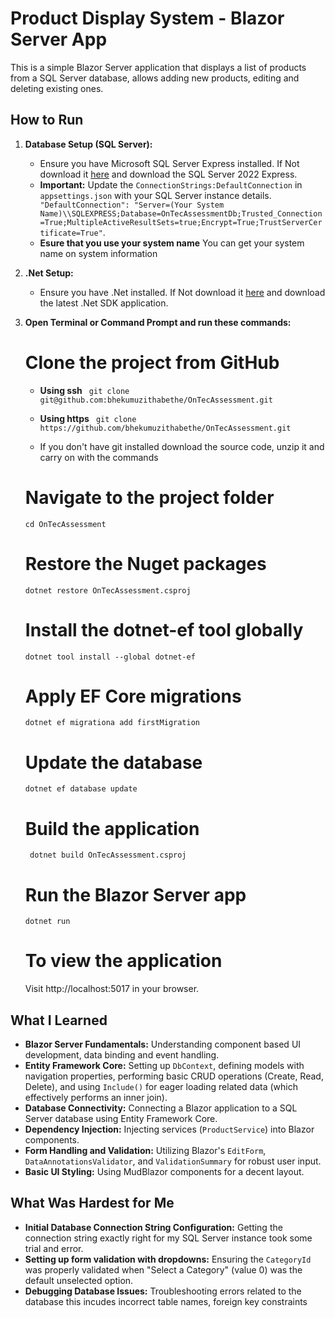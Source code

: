 # Product Display System - Blazor Server App

This is a simple Blazor Server application that displays a list of products from a SQL Server database, allows adding new products, editing and deleting existing ones.

## How to Run

1.  **Database Setup (SQL Server):**
    * Ensure you have Microsoft SQL Server Express installed. If Not download it [here](https://www.microsoft.com/en-us/sql-server/sql-server-downloads) and download the SQL Server 2022 Express.
    * **Important:** Update the `ConnectionStrings:DefaultConnection` in `appsettings.json` with your SQL Server instance details. 
    `    "DefaultConnection": "Server=(Your System Name)\\SQLEXPRESS;Database=OnTecAssessmentDb;Trusted_Connection=True;MultipleActiveResultSets=true;Encrypt=True;TrustServerCertificate=True"`.
    * **Esure that you use your system name** You can get your system name on system information 
2.  **.Net Setup:**
    * Ensure you have .Net installed. If Not download it [here](https://dotnet.microsoft.com/en-us/download) and download the latest .Net SDK application.

3.  **Open Terminal or Command Prompt and run these commands:**

    # Clone the project from GitHub 
    * **Using ssh** ``` git clone git@github.com:bhekumuzithabethe/OnTecAssessment.git``` 
    * **Using https** ``` git clone https://github.com/bhekumuzithabethe/OnTecAssessment.git``` 

    * If you don't have git installed download the source code, unzip it and carry on with the commands


    # Navigate to the project folder
    ``` cd OnTecAssessment ``` 

    # Restore the Nuget packages
    ``` dotnet restore OnTecAssessment.csproj ```

    # Install the dotnet-ef tool globally
    ``` dotnet tool install --global dotnet-ef  ```

    # Apply EF Core migrations
    ``` dotnet ef migrationa add firstMigration ``` 

    # Update the database
    ``` dotnet ef database update ``` 

    # Build the application
    ``` dotnet build OnTecAssessment.csproj``` 

    # Run the Blazor Server app
    ``` dotnet run ``` 

    # To view the application

    Visit http://localhost:5017 in your browser.

## What I Learned

* **Blazor Server Fundamentals:** Understanding component based UI development, data binding and event handling.
* **Entity Framework Core:** Setting up `DbContext`, defining models with navigation properties, performing basic CRUD operations (Create, Read, Delete), and using `Include()` for eager loading related data (which effectively performs an inner join).
* **Database Connectivity:** Connecting a Blazor application to a SQL Server database using Entity Framework Core.
* **Dependency Injection:** Injecting services (`ProductService`) into Blazor components.
* **Form Handling and Validation:** Utilizing Blazor's `EditForm`, `DataAnnotationsValidator`, and `ValidationSummary` for robust user input.
* **Basic UI Styling:** Using MudBlazor components for a decent layout. 

## What Was Hardest for Me

* **Initial Database Connection String Configuration:** Getting the connection string exactly right for my SQL Server instance took some trial and error. 
* **Setting up form validation with dropdowns:** Ensuring the `CategoryId` was properly validated when "Select a Category" (value 0) was the default unselected option.
* **Debugging Database Issues:** Troubleshooting errors related to the database this incudes incorrect table names, foreign key constraints
